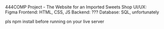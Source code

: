 444COMP Project - The Website for an Imported Sweets Shop
UI/UX: Figma
Frontend: HTML, CSS, JS
Backend: ???
Database: SQL, unfortunately 

pls npm install before running on your live server
